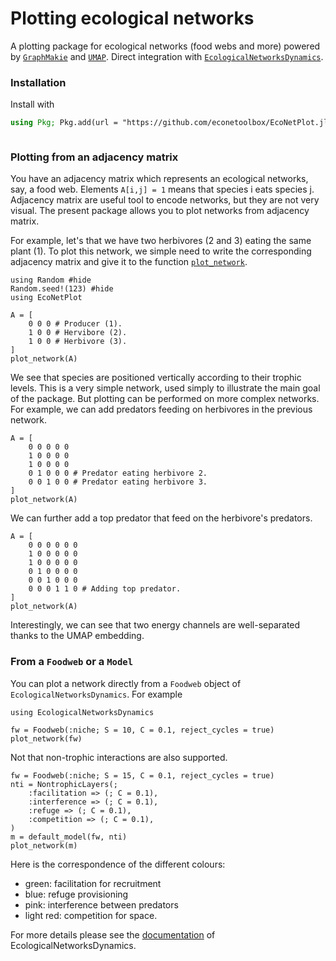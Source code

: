 # Plotting ecological networks

A plotting package for ecological networks (food webs and more) powered by [`GraphMakie`](https://github.com/MakieOrg/GraphMakie.jl) 
and [`UMAP`](https://github.com/dillondaudert/UMAP.jl).
Direct integration with [`EcologicalNetworksDynamics`](https://github.com/econetoolbox/EcologicalNetworksDynamics.jl).

### Installation

Install with

```julia
using Pkg; Pkg.add(url = "https://github.com/econetoolbox/EcoNetPlot.jl")
```
```
```

### Plotting from an adjacency matrix

You have an adjacency matrix which represents an ecological networks, say, a food web.
Elements `A[i,j] = 1` means that species i
eats species j.
Adjacency matrix are useful tool to encode networks, but they are not very visual.
The present package allows you to plot networks from adjacency matrix.

For example, let's that we have two herbivores (2 and 3) eating the same plant (1).
To plot this network, we simple need to write the corresponding adjacency matrix
and give it to the function [`plot_network`](@ref).

```@example doc
using Random #hide
Random.seed!(123) #hide
using EcoNetPlot

A = [
    0 0 0 # Producer (1).
    1 0 0 # Hervibore (2).
    1 0 0 # Herbivore (3).
]
plot_network(A)
```

We see that species are positioned vertically according to their trophic levels.
This is a very simple network, used simply to illustrate
the main goal of the package.
But plotting can be performed on more complex networks.
For example, we can add predators feeding on herbivores in the previous network.

```@example doc
A = [
    0 0 0 0 0
    1 0 0 0 0
    1 0 0 0 0
    0 1 0 0 0 # Predator eating herbivore 2.
    0 0 1 0 0 # Predator eating herbivore 3.
]
plot_network(A)
```

We can further add a top predator that feed on the herbivore's predators.

```@example doc
A = [
    0 0 0 0 0 0
    1 0 0 0 0 0
    1 0 0 0 0 0
    0 1 0 0 0 0
    0 0 1 0 0 0
    0 0 0 1 1 0 # Adding top predator.
]
plot_network(A)
```

Interestingly, we can see that two energy channels are well-separated
thanks to the UMAP embedding.

### From a `Foodweb` or a `Model`

You can plot a network directly from a `Foodweb` object
of `EcologicalNetworksDynamics`. For example


```@example doc
using EcologicalNetworksDynamics

fw = Foodweb(:niche; S = 10, C = 0.1, reject_cycles = true)
plot_network(fw)
```


Not that non-trophic interactions are also supported.

```@example doc
fw = Foodweb(:niche; S = 15, C = 0.1, reject_cycles = true)
nti = NontrophicLayers(;
    :facilitation => (; C = 0.1),
    :interference => (; C = 0.1),
    :refuge => (; C = 0.1),
    :competition => (; C = 0.1),
)
m = default_model(fw, nti)
plot_network(m)
```

Here is the correspondence of the different colours:
- green: facilitation for recruitment
- blue: refuge provisioning
- pink: interference between predators
- light red: competition for space.

For more details please see the [documentation](https://econetoolbox.github.io/EcologicalNetworksDynamics.jl/) of EcologicalNetworksDynamics.
